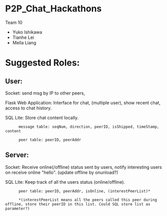# P2P_Chat_Hackathons
Team 10
- Yuko Ishikawa
- Tianhe Lei
- Mella Liang


# Suggested Roles:

## User:

Socket: send msg by IP to other peers,

Flask Web Application: Interface for chat, (multiple user), show recent chat, access to chat history.

SQL Lite: Store chat content locally.

          message table: seqNum, direction, peerID, isShipped, timeStamp,  content
          
          peer table: peerID, peerAddr

## Server:

Socket: Receive online(/offline) status sent by users, notify interesting users on receive online "hello". (update offline by onunload?)

SQL Lite: Keep track of all the users status (online/offline).
   
          peer table: peerID, peerAddr, isOnline, (interestPeerList)*
          
          *(interestPeerList means all the peers called this peer during offline, store their peerID in this list. Could SQL store list as parameter?)
